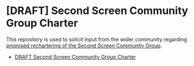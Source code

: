 [DRAFT] Second Screen Community Group Charter
=======

This repository is used to solicit input from the wider community regarding
[proposed rechartering of the Second Screen Community Group](https://github.com/w3c/presentation-api/issues/220).

* [DRAFT Second Screen Community Group Charter](http://webscreens.github.io/cg-charter/)
